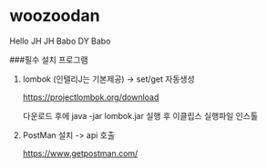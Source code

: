 # woozoodan
Hello JH
JH Babo
DY Babo

###필수 설치 프로그램
1. lombok (인텔리J는 기본제공) -> set/get 자동생성

    https://projectlombok.org/download
    
    다운로드 후에 java -jar lombok.jar 실행 후 이클립스 실행파일 인스톨 
2. PostMan 설치 -> api 호출 

   https://www.getpostman.com/ 
    
    